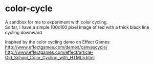 # color-cycle

A sandbox for me to experiment with color cycling.  
So far, I have a simple 100x100 pixel image of red with a thick black line cycling downward

Inspired by the color cycling demo on Effect Games:   
http://www.effectgames.com/demos/canvascycle/  
http://www.effectgames.com/effect/article-Old_School_Color_Cycling_with_HTML5.html
